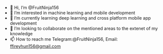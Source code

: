 - 👋 Hi, I’m @FruitNinja156
- 👀 I’m interested in machine learning and mobile development
- 🌱 I’m currently learning deep learning and cross platform mobile app development
- 💞️ I’m looking to collaborate on the mentioned areas to the extenet of my knowledge
- 📫 How to reach me Telegram:@FruitNinja156, Email: ffireyhun156@gmail.com

<!---
FruitNinja156/FruitNinja156 is a ✨ special ✨ repository because its `README.md` (this file) appears on your GitHub profile.
You can click the Preview link to take a look at your changes.
--->
